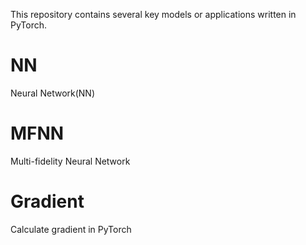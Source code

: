 This repository contains several key models or applications written in PyTorch.

# NN
Neural Network(NN)

# MFNN
Multi-fidelity Neural Network

# Gradient
Calculate gradient in PyTorch
